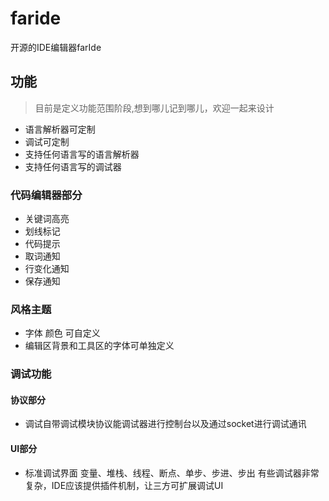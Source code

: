 # faride
开源的IDE编辑器farIde

## 功能
> 目前是定义功能范围阶段,想到哪儿记到哪儿，欢迎一起来设计
* 语言解析器可定制
* 调试可定制
* 支持任何语言写的语言解析器
* 支持任何语言写的调试器

### 代码编辑器部分
- 关键词高亮
- 划线标记
- 代码提示
- 取词通知
- 行变化通知
- 保存通知

### 风格主题
- 字体  颜色 可自定义
- 编辑区背景和工具区的字体可单独定义

### 调试功能
#### 协议部分
- 调试自带调试模块协议能调试器进行控制台以及通过socket进行调试通讯
#### UI部分
- 标准调试界面
  变量、堆栈、线程、断点、单步、步进、步出 
  有些调试器非常复杂，IDE应该提供插件机制，让三方可扩展调试UI

